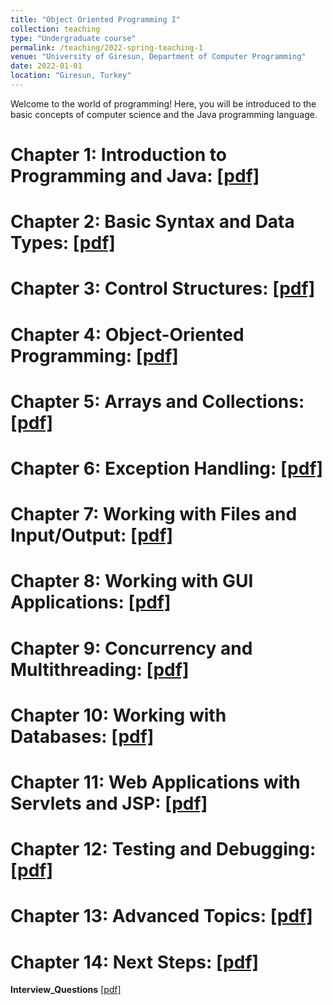 ```yaml
---
title: "Object Oriented Programming I"
collection: teaching
type: "Undergraduate course"
permalink: /teaching/2022-spring-teaching-1
venue: "University of Giresun, Department of Computer Programming"
date: 2022-01-01
location: "Giresun, Turkey"
---
```


Welcome to the world of programming! Here, you will be introduced to the basic concepts of computer science and the Java programming language. 

Chapter 1: Introduction to Programming and Java: <a href="http://sercankulcu.github.io/assets/teaching/java/1_Introduction.pdf">[pdf]</a>
======

Chapter 2: Basic Syntax and Data Types: <a href="http://sercankulcu.github.io/assets/teaching/java/2_Basic.pdf">[pdf]</a>
======

Chapter 3: Control Structures: <a href="http://sercankulcu.github.io/assets/teaching/java/3_Control.pdf">[pdf]</a>
======

Chapter 4: Object-Oriented Programming: <a href="http://sercankulcu.github.io/assets/teaching/java/4_Object.pdf">[pdf]</a>
======

Chapter 5: Arrays and Collections: <a href="http://sercankulcu.github.io/assets/teaching/java/5_Arrays.pdf">[pdf]</a>
======

Chapter 6: Exception Handling: <a href="http://sercankulcu.github.io/assets/teaching/java/6_Exception.pdf">[pdf]</a>
======

Chapter 7: Working with Files and Input/Output: <a href="http://sercankulcu.github.io/assets/teaching/java/7_Files.pdf">[pdf]</a>
======

Chapter 8: Working with GUI Applications: <a href="http://sercankulcu.github.io/assets/teaching/java/8_GUI.pdf">[pdf]</a>
======

Chapter 9: Concurrency and Multithreading: <a href="http://sercankulcu.github.io/assets/teaching/java/9_Concurrency.pdf">[pdf]</a>
======

Chapter 10: Working with Databases: <a href="http://sercankulcu.github.io/assets/teaching/java/10_Databases.pdf">[pdf]</a>
======

Chapter 11: Web Applications with Servlets and JSP: <a href="http://sercankulcu.github.io/assets/teaching/java/11_Web.pdf">[pdf]</a>
======

Chapter 12: Testing and Debugging: <a href="http://sercankulcu.github.io/assets/teaching/java/12_Testing.pdf">[pdf]</a>
======

Chapter 13: Advanced Topics: <a href="http://sercankulcu.github.io/assets/teaching/java/13_Advanced.pdf">[pdf]</a>
======

Chapter 14: Next Steps: <a href="http://sercankulcu.github.io/assets/teaching/java/14_Next.pdf">[pdf]</a>
======

<b>Interview_Questions</b> <a href="http://sercankulcu.github.io/assets/teaching/java/Interview_Questions.pdf">[pdf]</a>

